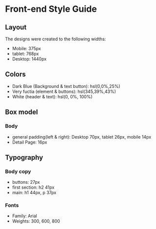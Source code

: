 # Front-end Style Guide

## Layout

The designs were created to the following widths:

- Mobile: 375px
- tablet: 768px
- Desktop: 1440px

## Colors

- Dark Blue (Background & text button): hsl(0,0%,25%)
- Very fuctia (element & buttons): hsl(345,39%,43%)
- White (header & text): hsl(0, 0%, 100%)

## Box model

### Body

- general padding(left & right): Desktop 70px, tablet 26px, mobile 14px
- Detail Page: 16px 

## Typography

### Body copy

- buttons: 27px
- first section: h2 41px
- main: h1 44px, p 37px

### Fonts

- Family: Arial
- Weights: 300, 600, 800

